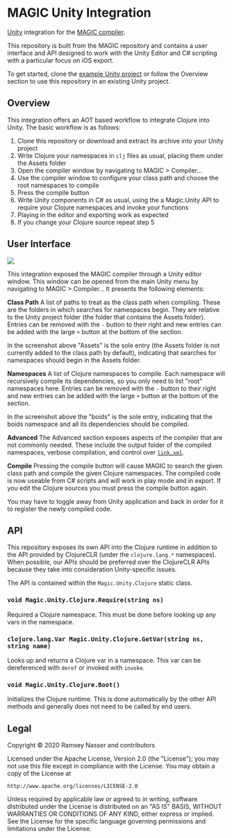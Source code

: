 MAGIC Unity Integration
=======================

[Unity](https://unity.com/) integration for the [MAGIC compiler](http://nas.sr/magic/).

This repository is built from the MAGIC repository and contains a user interface and API designed to work with the Unity Editor and C# scripting with a particular focus on iOS export.

To get started, clone the [example Unity project](https://github.com/nasser/Magic.Unity-Example) or follow the Overview section to use this repository in an existing Unity project.

Overview
--------
This integration offers an AOT based workflow to integrate Clojure into Unity. The basic workflow is as follows:

1. Clone this repository or download and extract its archive into your Unity project
2. Write Clojure your namespaces in `clj` files as usual, placing them under the Assets folder
3. Open the compiler window by navigating to MAGIC > Compiler...
4. Use the compiler window to configure your class path and choose the root namespaces to compile
5. Press the compile button
6. Write Unity components in C# as usual, using the a Magic.Unity API to require your Clojure namespaces and invoke your functions
7. Playing in the editor and exporting work as expected
8. If you change your Clojure source repeat step 5

User Interface
--------------
![](https://user-images.githubusercontent.com/412966/89140098-a3a55000-d50e-11ea-9e20-f382b8d39387.png)

This integration exposed the MAGIC compiler through a Unity editor window. This window can be opened from the main Unity menu by navigating to MAGIC > Compiler... It presents the following elements:

**Class Path** A list of paths to treat as the class path when compiling. These are the folders in which searches for namespaces begin. They are relative to the Unity project folder (the folder that contains the Assets folder). Entries can be removed with the `-` button to their right and new entries can be added with the large `+` button at the bottom of the section.

In the screenshot above "Assets" is the sole entry (the Assets folder is not currently added to the class path by default), indicating that searches for namespaces should begin in the Assets folder.

**Namespaces** A list of Clojure namespaces to compile. Each namespace will recursively compile its dependencies, so you only need to list "root" namespaces here. Entries can be removed with the `-` button to their right and new entries can be added with the large `+` button at the bottom of the section.

In the screenshot above the "boids" is the sole entry, indicating that the boids namespace and all its dependencies should be compiled.

**Advanced** The Advanced section exposes aspects of the compiler that are not commonly needed. These include the output folder of the compiled namespaces, verbose compilation, and control over [`link.xml`](https://docs.unity3d.com/Manual/ManagedCodeStripping.html#LinkXML).

**Compile** Pressing the compile button will cause MAGIC to search the given class path and compile the given Clojure namespaces. The compiled code is now useable from C# scripts and will work in play mode and in export. If you edit the Clojure sources you must press the compile button again.

You may have to toggle away from Unity application and back in order for it to register the newly compiled code. 

API
---
This repository exposes its own API into the Clojure runtime in addition to the API provided by ClojureCLR (under the `clojure.lang.*` namespaces). When possible, our APIs should be preferred over the ClojureCLR APIs because they take into consideration Unity-specific issues.

The API is contained within the `Magic.Unity.Clojure` static class.

### `void Magic.Unity.Clojure.Require(string ns)`

Required a Clojure namespace. This must be done before looking up any vars in the namespace.

### `clojure.lang.Var Magic.Unity.Clojure.GetVar(string ns, string name)`

Looks up and returns a Clojure var in a namespace. This var can be dereferenced with `deref` or invoked with `invoke`.

### `void Magic.Unity.Clojure.Boot()`

Initializes the Clojure runtime. This is done automatically by the other API methods and generally does not need to be called by end users.


Legal
-----
Copyright © 2020 Ramsey Nasser and contributors

Licensed under the Apache License, Version 2.0 (the "License"); you may not use this file except in compliance with the License. You may obtain a copy of the License at

```
http://www.apache.org/licenses/LICENSE-2.0
```

Unless required by applicable law or agreed to in writing, software distributed under the License is distributed on an "AS IS" BASIS, WITHOUT WARRANTIES OR CONDITIONS OF ANY KIND, either express or implied. See the License for the specific language governing permissions and limitations under the License.
